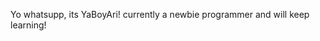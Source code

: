 Yo whatsupp, its YaBoyAri! currently a newbie programmer and will keep learning!
<!---
YaBoyAri/YaBoyAri is a ✨ special ✨ repository because its `README.md` (this file) appears on your GitHub profile.
You can click the Preview link to take a look at your changes.
--->
